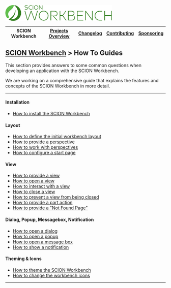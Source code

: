 <a href="/README.md"><img src="/resources/branding/scion-workbench-banner.svg" height="50" alt="SCION Workbench"></a>

| SCION Workbench | [Projects Overview][menu-projects-overview] | [Changelog][menu-changelog] | [Contributing][menu-contributing] | [Sponsoring][menu-sponsoring] |  
| --- | --- | --- | --- | --- |

## [SCION Workbench][menu-home] > How To Guides

This section provides answers to some common questions when developing an application with the SCION Workbench.

We are working on a comprehensive guide that explains the features and concepts of the SCION Workbench in more detail.

***

#### Installation
- [How to install the SCION Workbench](how-to-install-workbench.md)

#### Layout
- [How to define the initial workbench layout](how-to-define-initial-layout.md)
- [How to provide a perspective](how-to-provide-perspective.md)
- [How to work with perspectives](how-to-perspective.md)
- [How to configure a start page](how-to-configure-start-page.md)

#### View
- [How to provide a view](how-to-provide-view.md)
- [How to open a view](how-to-open-view.md)
- [How to interact with a view](how-to-interact-with-view.md)
- [How to close a view](how-to-close-view.md)
- [How to prevent a view from being closed](how-to-prevent-view-closing.md)
- [How to provide a part action](how-to-provide-part-action.md)
- [How to provide a "Not Found Page"](how-to-provide-not-found-page.md)

#### Dialog, Popup, Messagebox, Notification
- [How to open a dialog](how-to-open-dialog.md)
- [How to open a popup](how-to-open-popup.md)
- [How to open a message box](how-to-open-message-box.md)
- [How to show a notification](how-to-show-notification.md)
 
#### Theming & Icons
- [How to theme the SCION Workbench](how-to-theme-workbench.md)
- [How to change the workbench icons](how-to-icons.md)


***

[menu-home]: /README.md
[menu-projects-overview]: /docs/site/projects-overview.md
[menu-changelog]: /docs/site/changelog.md
[menu-contributing]: /CONTRIBUTING.md
[menu-sponsoring]: /docs/site/sponsoring.md
